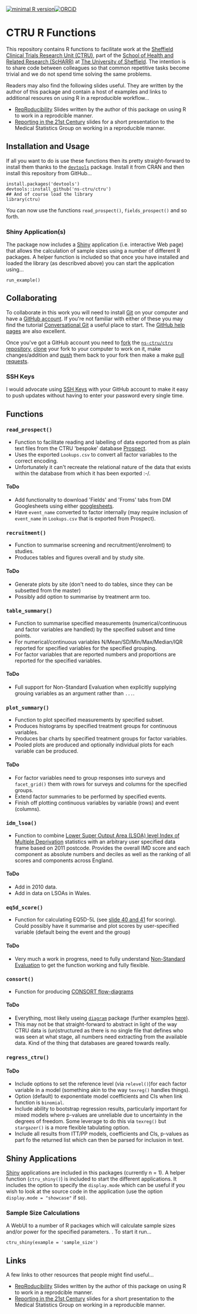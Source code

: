 [![minimal R version](https://img.shields.io/badge/R%3E%3D-3.4.0-brightgreen.svg)](https://cran.r-project.org/)[![ORCiD](https://img.shields.io/badge/ORCiD-0000--0001--8301--6857-green.svg)](https://orcid.org/0000-0001-8301-6857)

# CTRU R Functions

This repository contains R functions to facilitate work at the [Sheffield Clinical Trials Research Unit (CTRU)](https://www.shef.ac.uk/scharr/sections/dts/ctru), part of the [School of Health and Related Research (ScHARR)](http://www.sheffield.ac.uk/scharr) at [The University of Sheffield](http://www.sheffield.ac.uk/).  The intention is to share code between colleagues so that common repetitive tasks become trivial and we do not spend time solving the same problems.

Readers may also find the following slides useful.  They are written by the author of this package and contain a host of examples and links to additional resoures on using R in a reproducible workflow...


* [RepRoducibility](https://www.overleaf.com/read/czjppxskyxpj) Slides written by the author of this package on using R to work in a reprodcible manner.
* [Reporting in the 21st Century](https://www.overleaf.com/read/wkbxddshhgzg) slides for a short presentation to the Medical Statistics Group on working in a reproducible manner.


## Installation and Usage

If all you want to do is use these functions then its pretty straight-forward to install them thanks to the [`devtools`](https://cran.r-project.org/web/packages/devtools/index.html) package.  Install it from CRAN and then install this repository from GitHub...

    install.packages('devtools')
    devtools::install_github('ns-ctru/ctru')
    ## And of course load the library
    library(ctru)

You can now use the functions `read_prospect()`, `fields_prospect()` and so forth.

### Shiny Application(s)

The package now includes a [Shiny](https://shiny.rstudio.com/) application (i.e. interactive Web page) that allows the calculation of sample sizes using a number of different R packages.  A helper function is included so that once you have installed and loaded the library (as describved above) you can start the application using...

    run_example()

## Collaborating

To collaborate in this work you will need to install [Git](https://git-scm.com) on your computer and have a [GitHub account](https://www.github.com/join).  If you're not familiar with either of these you may find the tutorial [Conversational Git](http://blog.anvard.org/conversational-git/) a useful place to start.  The [GitHub help pages](https://help.github.com/) are also excellent.

Once you've got a GitHub account you need to [fork](https://guides.github.com/activities/forking/) the [`ns-ctru/ctru` repository](https://github.com/ns-ctru/ctru), [clone](https://git-scm.com/docs/git-clone) your fork to your computer to work on it, make changes/addition and [push](https://help.github.com/articles/pushing-to-a-remote/) them back to your fork then make a make [pull requests](https://git-scm.com/docs/git-pull).

### SSH Keys

I would advocate using [SSH Keys](https://help.github.com/articles/generating-an-ssh-key/) with your GitHub account to make it easy to push updates without having to enter your password every single time.

## Functions

### `read_prospect()`

* Function to facilitate reading and labelling of data exported from as plain text files from the CTRU 'bespoke' database [Prospect](https://www.ctru-prospect.shef.ac.uk/).
* Uses the exported `Lookups.csv` to convert all factor variables to the correct encoding.
* Unfortunately it can't recreate the relational nature of the data that exists within the database from which it has been exported :-/.

#### ToDo

* Add functionality to download 'Fields' and 'Froms' tabs from DM Googlesheets using either [googlesheets](https://cran.r-project.org/web/packages/googlesheets/index.html).
* Have `event_name` converted to factor internally (may require inclusion of `event_name` in `Lookups.csv` that is exported from Prospect).

### `recruitment()`

* Function to summarise screening and recruitment(/enrolment) to studies.
* Produces tables and figures overall and by study site.

#### ToDo

* Generate plots by site (don't need to do tables, since they can be subsetted from the master)
* Possibly add option to summarise by treatment arm too.

### `table_summary()`

* Function to summarise specified measurements (numerical/continuous and factor variables are handled) by the specified subset and time points.
* For numerical/continuous variables N/Mean/SD/Min/Max/Median/IQR reported for specified variables for the specified grouping.
* For factor variables that are reported numbers and proportions are reported for the specified variables.

#### ToDo

* Full support for Non-Standard Evaluation when explicitly supplying grouing variables as an argument rather than `...`.

### `plot_summary()`

* Function to plot specified measurements by specified subset.
* Produces histograms by specified treatment groups for continuous variables.
* Produces bar charts by specified treatment groups for factor variables.
* Pooled plots are produced and optionally individual plots for each variable can be produced.

#### ToDo

* For factor variables need to group responses into surveys and `facet_grid()` them with rows for surveys and columns for the specified groups.
* Extend factor summaries to be performed by specified events.
* Finish off plotting continuous variables by variable (rows) and event (columns).

### `idm_lsoa()`

* Function to combine [Lower Super Output Area (LSOA) level Index of Multiple Deprivation](https://www.gov.uk/government/statistics/english-indices-of-deprivation-2015) statistics with an arbitrary user specified data frame based on 2011 postcode.  Provides the overall IMD score and each component as absolute numbers and deciles as well as the ranking of all scores and components across England.

#### ToDo

* Add in 2010 data.
* Add in data on LSOAs in Wales.

### `eq5d_score()`

* Function for calculating EQ5D-5L (see [slide 40 and 41](http://www.slideshare.net/OHENews/ohe-seminar-5ll-value-set-oct2014-revised-jun15) for scoring).  Could possibly have it summarise and plot scores by user-specified variable (default being the event and the group)

#### ToDo

* Very much a work in progress, need to fully understand [Non-Standard Evaluation](http://dplyr.tidyverse.org/articles/programming.html) to get the function working and fully flexible.


### `consort()`

* Function for producing [CONSORT flow-diagrams](http://www.consort-statement.org/consort-statement/flow-diagram)
#### ToDo

* Everything, most likely useing [`diagram`](https://cran.r-project.org/web/packages/diagram/index.html) package (further examples [here](https://stackoverflow.com/questions/4722689/creating-tree-diagram-for-showing-case-count-using-r)).
* This may not be that straight-forward to abstract in light of the way CTRU data is (un)structured as there is no single file that defines who was seen at what stage, all numbers need extracting from the available data.  Kind of the thing that databases are geared towards really.

### `regress_ctru()`

#### ToDo

* Include options to set the reference level (via `relevel()`)for each factor variable in a model (something akin to the way `texreg()` handles things).
* Option (default) to exponentiate model coefficients and CIs when link function is `binomial`.
* Include ability to bootstrap regression results, particularly important for mixed models where p-values are unreliable due to uncertainty in the degrees of freedom.  Some leverage to do this via `texreg()` but `stargazer()` is a more flexible tabulating option.
* Include all results from ITT/PP models, coefficients and CIs, p-values as part fo the returned list which can then be parsed for inclusion in text.

## Shiny Applications

[Shiny](https://shiny.rstudio.com/) applications are included in this packages (currently n = 1). A helper function (`ctru_shiny()`) is included to start the different applications.  It includes the option to specify the `display.mode` which can be useful if you wish to look at the source code in the application (use the option `display.mode = "showcase"` if so).

### Sample Size Calculations

A WebUI to a number of R packages which will calculate sample sizes and/or power for the specified parameters.  .  To start it run...

    ctru_shiny(example = 'sample_size')

## Links

A few links to other resources that people might find useful...

  * [RepRoducibility](https://www.overleaf.com/read/czjppxskyxpj) Slides written by the author of this package on using R to work in a reprodcible manner.
  * [Reporting in the 21st Century](https://www.overleaf.com/read/wkbxddshhgzg) slides for a short presentation to the Medical Statistics Group on working in a reproducible manner.
